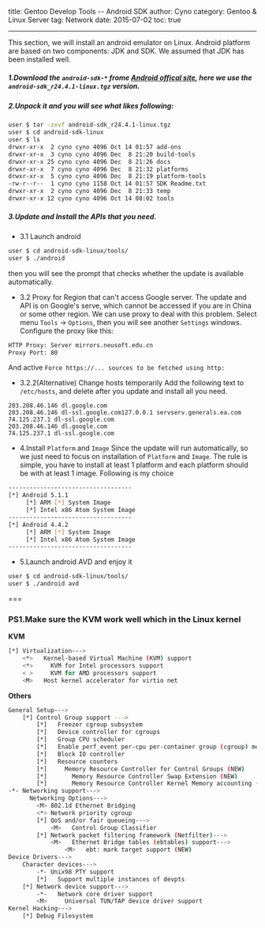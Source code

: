title: Gentoo Develop Tools -- Android SDK
author: Cyno
category: Gentoo & Linux Server
tag: Network
date: 2015-07-02
toc: true

---
This section, we will install an android emulator on Linux. Android platform are based on two components: JDK and SDK. We assumed that JDK has been installed well.

##### 1.Download the `android-sdk-*` frome [Android offical site](http://developer.android.com/sdk/index.html), here we use the `android-sdk_r24.4.1-linux.tgz` version.
##### 2.Unpack it and you will see what likes following:
```bash
user $ tar -zxvf android-sdk_r24.4.1-linux.tgz
user $ cd android-sdk-linux
user $ ls
drwxr-xr-x  2 cyno cyno 4096 Oct 14 01:57 add-ons
drwxr-xr-x  3 cyno cyno 4096 Dec  8 21:20 build-tools
drwxr-xr-x 25 cyno cyno 4096 Dec  8 21:26 docs
drwxr-xr-x  7 cyno cyno 4096 Dec  8 21:32 platforms
drwxr-xr-x  5 cyno cyno 4096 Dec  8 21:19 platform-tools
-rw-r--r--  1 cyno cyno 1158 Oct 14 01:57 SDK Readme.txt
drwxr-xr-x  2 cyno cyno 4096 Dec  8 21:33 temp
drwxr-xr-x 12 cyno cyno 4096 Oct 14 08:02 tools
```
##### 3.Update and Install the APIs that you need.
* 3.1 Launch android
```bash
user $ cd android-sdk-linux/tools/
user $ ./android
```
then you will see the prompt that checks whether the update is available automatically.
* 3.2 Proxy for Region that can't access Google server.
The update and API is on Google's serve, which cannot be accessed if you are in China or some other region. We can use proxy to deal with this problem.
Select menu `Tools`  ->  `Options`, then you will see another `Settings` windows. Configure the proxy like this:
```txt
HTTP Proxy: Server mirrors.neusoft.edu.cn
Proxy Port: 80
```
And active `Force https://... sources to be fetched using http:`
* 3.2.2(Alternative) Change hosts temporarily
Add the following text to `/etc/hosts`, and delete after you update and install all you need.
```
203.208.46.146 dl.google.com
203.208.46.146 dl-ssl.google.com127.0.0.1 servserv.generals.ea.com
74.125.237.1 dl-ssl.google.com
203.208.46.146 dl.google.com
74.125.237.1 dl-ssl.google.com
```

* 4.Install `Platform` and `Image`
Since the update will run automatically, so we just need to focus on installation of `Platform` and `Image`. The rule is simple, you have to install at least 1 platform and each platform should be with at least 1 image. Following is my choice

```bash
-----------------------------------
[*] Android 5.1.1
     [*] ARM [*] System Image
     [*] Intel x86 Atom System Image
-----------------------------------     
[*] Android 4.4.2
     [*] ARM [*] System Image
     [*] Intel x86 Atom System Image
-----------------------------------       
```
* 5.Launch android AVD and enjoy it
```bash
user $ cd android-sdk-linux/tools/
user $ ./android avd
```


===
### PS1.Make sure the KVM work well which in the Linux kernel
**KVM**
```bash
[*] Virtualization--->
    <*>   Kernel-based Virtual Machine (KVM) support
    <*>     KVM for Intel processors support
    < >     KVM for AMD processors support
    <M>   Host kernel accelerator for virtio net
```
**Others**
```bash
General Setup--->
    [*] Control Group support --->
        [*]   Freezer cgroup subsystem
        [*]   Device controller for cgroups
        [*]   Group CPU scheduler
        [*]   Enable perf_event per-cpu per-container group (cgroup) monitoring
        [*]   Block IO controller
        [*]   Resource counters
        [*]     Memory Resource Controller for Control Groups (NEW)
        [*]       Memory Resource Controller Swap Extension (NEW)
        [*]       Memory Resource Controller Kernel Memory accounting (EXPERIMENTAL) (NEW)
-*- Networking support--->
      Networking Options--->
        <M> 802.1d Ethernet Bridging
        <*> Network priority cgroup
        [*] QoS and/or fair queueing--->
            <M>   Control Group Classifier
        [*] Network packet filtering framework (Netfilter)--->
            <M>   Ethernet Bridge tables (ebtables) support--->
                <M>   ebt: mark target support (NEW)
Device Drivers--->
    Character devices--->
        -*- Unix98 PTY support
        [*]   Support multiple instances of devpts
    [*] Network device support--->
        -*-   Network core driver support
        <M>     Universal TUN/TAP device driver support
Kernel Hacking--->
    [*] Debug Filesystem
```
